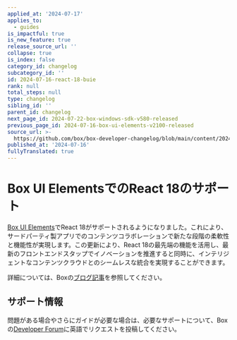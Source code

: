 ```yaml
---
applied_at: '2024-07-17'
applies_to:
  - guides
is_impactful: true
is_new_feature: true
release_source_url: ''
collapse: true
is_index: false
category_id: changelog
subcategory_id: ''
id: 2024-07-16-react-18-buie
rank: null
total_steps: null
type: changelog
sibling_id: ''
parent_id: changelog
next_page_id: 2024-07-22-box-windows-sdk-v580-released
previous_page_id: 2024-07-16-box-ui-elements-v2100-released
source_url: >-
  https://github.com/box/box-developer-changelog/blob/main/content/2024/07-16-react-18-buie.md
published_at: '2024-07-16'
fullyTranslated: true
---
```

# Box UI ElementsでのReact 18のサポート

[Box UI Elements][1]でReact 18がサポートされるようになりました。これにより、サードパーティ製アプリでのコンテンツコラボレーションで新たな段階の柔軟性と機能性が実現します。この更新により、React 18の最先端の機能を活用し、最新のフロントエンドスタップでイノベーションを推進すると同時に、インテリジェントなコンテンツクラウドとのシームレスな統合を実現することができます。

<!-- more -->

詳細については、Boxの[ブログ記事][2]を参照してください。

## サポート情報

問題がある場合やさらにガイドが必要な場合は、必要なサポートについて、Boxの[Developer Forum][2]に英語でリクエストを投稿してください。

[1]: g://embed/ui-elements

[2]: https://medium.com/box-developer-blog/seamless-integration-box-ui-elements-and-react-18-compatibility-4db97a09ff01

[3]: https://forum.box.com/
